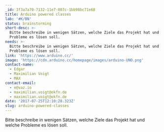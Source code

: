 ```yaml
---
_id: 3f3a7a70-7132-11e7-807c-1bb98bc71e68
title: Arduino powered classes
lab: '#K/BN'
status: brainstorming
short-desc: >-
  Bitte beschreibe in wenigen Sätzen, welche Ziele das Projekt hat und welche
  Probleme es lösen soll.
needs: >-
  Bitte beschreibe in wenigen Sätzen, welche Ziele das Projekt hat und welche
  Probleme es lösen soll.
link: 'https://www.arduino.cc/'
image: 'https://cdn.arduino.cc/homepage/images/arduino-UNO.png'
contact-name:
  - Edgar
  - Maximilian Voigt
  - MAX
contact-email:
  - e@vaz.io
  - maximilian.voigt@okfn.de
  - maximilian.voigt@okfn.de
date: '2017-07-25T12:10:28.323Z'
slug: arduino-powered-classes
---
```

Bitte beschreibe in wenigen Sätzen, welche Ziele das Projekt hat und welche Probleme es lösen soll.
